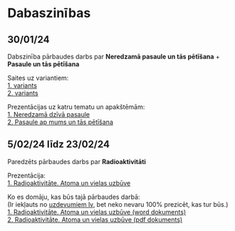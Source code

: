 # Dabaszinības  
  
## 30/01/24  
Dabszinība pārbaudes darbs par **Neredzamā pasaule un tās pētīšana** + **Pasaule un tās pētīšana**  
  
Saites uz variantiem:  
[1. variants](https://github.com/GamebP/ovt/blob/main/Dabaszin%C4%ABbas/30.01.24/Neredzam%C4%81%20dz%C4%ABv%C4%81%20pasaule-1.variants.pdf)  
[2. variants](https://github.com/GamebP/ovt/blob/main/Dabaszin%C4%ABbas/30.01.24/Neredzam%C4%81%20dz%C4%ABv%C4%81%20pasaule-2variants.pdf)  
  
Prezentācijas uz katru tematu un apakštēmām:  
[1. Neredzamā dzīvā pasaule](https://github.com/GamebP/ovt/blob/main/Dabaszin%C4%ABbas/30.01.24/Neredzam%C4%81%20dz%C4%ABv%C4%81%20pasaule.pptx)  
[2. Pasaule ap mums un tās pētīšana](https://github.com/GamebP/ovt/blob/main/Dabaszin%C4%ABbas/30.01.24/Pasaule%20ap%20mums%20un%20t%C4%81s%20p%C4%93t%C4%AB%C5%A1ana.pptx)  
  
## 5/02/24 līdz 23/02/24  
Paredzēts pārbaudes darbs par **Radioaktivitāti**  
  
Prezentācija:  
[1. Radioaktivitāte. Atoma un vielas uzbūve](https://github.com/GamebP/ovt/blob/main/Dabaszin%C4%ABbas/05.02.2024/Radioaktivit%C4%81te.pptx)  
  
Ko es domāju, kas būs tajā pārbaudes darbā:  
(Ir iekļauts no [uzdevumiem lv](https://www.uzdevumi.lv/), bet neko nevaru 100% prezicēt, kas tur būs.)  
[1. Radioaktivitāte. Atoma un vielas uzbūve (word dokuments)](https://github.com/GamebP/ovt/blob/main/Dabaszin%C4%ABbas/23.02.2024/Radioaktivit%C4%81te.docx)  
[2. Radioaktivitāte. Atoma un vielas uzbūve (pdf dokuments)](https://github.com/GamebP/ovt/blob/main/Dabaszin%C4%ABbas/23.02.2024/Radioaktivit%C4%81te.pdf)  
